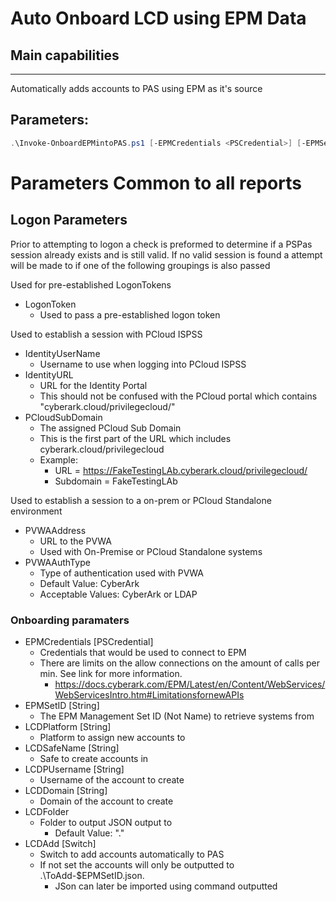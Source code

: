 # Auto Onboard LCD using EPM Data


## Main capabilities
-----------------
Automatically adds accounts to PAS using EPM as it's source


## Parameters:
```powershell
.\Invoke-OnboardEPMintoPAS.ps1 [-EPMCredentials <PSCredential>] [-EPMSetID <String>] [-EPMSetID <String>] [-LCDSafeName <String>] [-LCDPUsername <String>] [-LCDDomain] [-LCDAdd] [-logonToken $logonToken] [-IdentityUserName "brian.bors@cyberark.cloud.xxxx"] [-IdentityURL aalxxxx.my.idaptive.app] [-PCloudSubDomain "TestingLab"] [-PVWAAddress "https://onprem.lab.local/passwordVault"] [-PVWACredentials $PSCredential] [-PVWAAuthType "CyberArk"]
```

# Parameters Common to all reports
## Logon Parameters
Prior to attempting to logon a check is preformed to determine if a PSPas session already exists and is still valid. If no valid session is found a attempt will be made to if one of the following groupings is also passed

Used for pre-established LogonTokens
- LogonToken
    - Used to pass a pre-established logon token

Used to establish a session with PCloud ISPSS
- IdentityUserName
    - Username to use when logging into PCloud ISPSS
- IdentityURL
    - URL for the Identity Portal
    - This should not be confused with the PCloud portal which contains "cyberark.cloud/privilegecloud/"
- PCloudSubDomain
    - The assigned PCloud Sub Domain
    - This is the first part of the URL which includes cyberark.cloud/privilegecloud
    - Example: 
        - URL = https://FakeTestingLAb.cyberark.cloud/privilegecloud/
        - Subdomain =  FakeTestingLAb

Used to establish a session to a on-prem or PCloud Standalone environment
- PVWAAddress
    - URL to the PVWA
    - Used with On-Premise or PCloud Standalone systems
- PVWAAuthType
    - Type of authentication used with PVWA
    - Default Value: CyberArk
    - Acceptable Values: CyberArk or LDAP 

### Onboarding paramaters
- EPMCredentials [PSCredential]
	- Credentials that would be used to connect to EPM
    - There are limits on the allow connections on the amount of calls per min. See link for more information.
        - https://docs.cyberark.com/EPM/Latest/en/Content/WebServices/WebServicesIntro.htm#LimitationsfornewAPIs
- EPMSetID [String]
  - The EPM Management Set ID (Not Name) to retrieve systems from
- LCDPlatform [String]
  - Platform to assign new accounts to
- LCDSafeName [String]
  - Safe to create accounts in
- LCDPUsername [String]
  - Username of the account to create
- LCDDomain [String]
  - Domain of the account to create
- LCDFolder
  - Folder to output JSON output to
    - Default Value: ".\"
- LCDAdd [Switch]
    - Switch to add accounts automatically to PAS
    - If not set the accounts will only be outputted to .\ToAdd-$EPMSetID.json.
      - JSon can later be imported using command outputted
